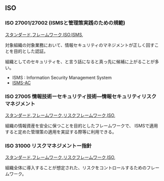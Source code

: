 ## ISO


### ISO 27001/27002 (ISMSと管理策実践のための規範)
[スタンダード](スタンダード.html),[フレームワーク](フレームワーク.html),[ISO](ISO.html),[ISMS](ISMS.html),

対象組織の対象業務において、情報セキュリティのマネジメントが正しく回すことを目的とした認証。

組織としてのセキュリティを、と言う話になると真っ先に候補に上がることが多い。

* ISMS : Information Security Management System
* [ISMS-AC](https://isms.jp/index.html)

### ISO 27005 情報技術ーセキュリティ技術―情報セキュリティリスクマネジメント
[スタンダード](スタンダード.html),[フレームワーク](フレームワーク.html),[リスクフレームワーク](リスクフレームワーク.html),[ISO](ISO.html),

組織の情報資産を安全に保つことを目的としたフレームワークで、
ISMSで適用すると定めた管理策の適用を実証する際等に利用できる。

### ISO 31000 リスクマネジメントー指針
[スタンダード](スタンダード.html),[フレームワーク](フレームワーク.html),[リスクフレームワーク](リスクフレームワーク.html),[ISO](ISO.html),

組織全体に導入することが想定された、リスクをコントロールするためのフレームワーク。


